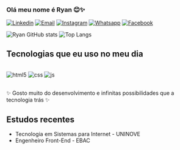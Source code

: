 ### Olá meu nome é Ryan 😊✨

[![Linkedin](https://img.shields.io/badge/LinkedIn-0077B5?style=for-the-badge&logo=linkedin&logoColor=white)](https://www.linkedin.com/in/ryan-xavier-thatsevolution/)
[![Email](https://img.shields.io/badge/Gmail-D14836?style=for-the-badge&logo=gmail&logoColor=white)]([https://www.linkedin.com/in/ryan-xavier-thatsevolution/](https://mail.google.com/mail/u/0/#inbox))
[![Instagram](https://img.shields.io/badge/Instagram-E4405F?style=for-the-badge&logo=instagram&logoColor=white)](https://www.instagram.com/ryanprxavier/)
[![Whatsapp](https://img.shields.io/badge/WhatsApp-25D366?style=for-the-badge&logo=whatsapp&logoColor=white)](https://web.whatsapp.com/)
[![Facebook](https://img.shields.io/badge/Facebook-1877F2?style=for-the-badge&logo=facebook&logoColor=white)](https://www.facebook.com/gui.rodrigues.16940)

![Ryan GitHub stats](https://github-readme-stats.vercel.app/api?username=ryanxavier10&show_icons=true&theme=dark)
![Top Langs](https://github-readme-stats.vercel.app/api/top-langs/?username=ryanxavier10&layout=compact)

## Tecnologias que eu uso no meu dia

<div style="display: inline_block"><br/>
  <img aling="center" alt="html5" src="https://img.shields.io/badge/HTML5-E34F26?style=for-the-badge&logo=html5&logoColor=white"/>
  <img aling="center" alt="css" src="https://img.shields.io/badge/CSS3-1572B6?style=for-the-badge&logo=css3&logoColor=white"/>
  <img aling="center" alt="js" src="https://img.shields.io/badge/JavaScript-F7DF1E?style=for-the-badge&logo=javascript&logoColor=black"/>
</div><br/>

  ✨ Gosto muito do desenvolvimento e infinitas possibilidades que a tecnologia trás ✨

## Estudos recentes
- Tecnologia em Sistemas para Internet - UNINOVE
- Engenheiro Front-End - EBAC
